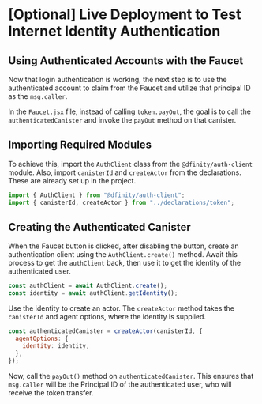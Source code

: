 # [Optional] Live Deployment to Test Internet Identity Authentication

## Using Authenticated Accounts with the Faucet

Now that login authentication is working, the next step is to use the authenticated account to claim from the Faucet and utilize that principal ID as the `msg.caller`.

In the `Faucet.jsx` file, instead of calling `token.payOut`, the goal is to call the `authenticatedCanister` and invoke the `payOut` method on that canister.

## Importing Required Modules

To achieve this, import the `AuthClient` class from the `@dfinity/auth-client` module. Also, import `canisterId` and `createActor` from the declarations. These are already set up in the project.

```js
import { AuthClient } from "@dfinity/auth-client";
import { canisterId, createActor } from "../declarations/token";
```

## Creating the Authenticated Canister

When the Faucet button is clicked, after disabling the button, create an authentication client using the `AuthClient.create()` method. Await this process to get the `authClient` back, then use it to get the identity of the authenticated user.

```js
const authClient = await AuthClient.create();
const identity = await authClient.getIdentity();
```

Use the identity to create an actor. The `createActor` method takes the `canisterId` and agent options, where the identity is supplied.

```js
const authenticatedCanister = createActor(canisterId, {
  agentOptions: {
    identity: identity,
  },
});
```

Now, call the `payOut()` method on `authenticatedCanister`. This ensures that `msg.caller` will be the Principal ID of the authenticated user, who will receive the token transfer.
